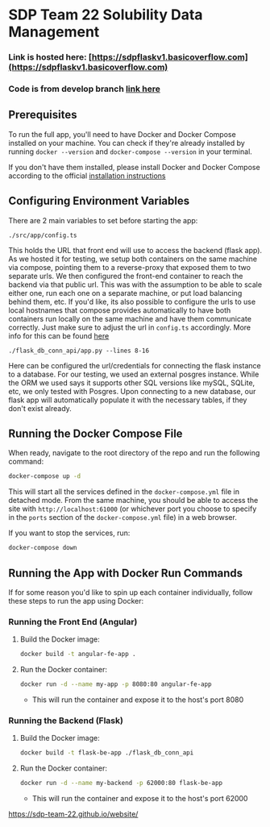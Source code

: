 # SDP Team 22 Solubility Data Management

### Link is hosted here: [https://sdpflaskv1.basicoverflow.com](https://sdpflaskv1.basicoverflow.com)

### Code is from develop branch [link here](https://github.com/sdp-team-22/website/tree/develop)

## Prerequisites 

To run the full app, you'll need to have Docker and Docker Compose installed on your machine. You can check if they're already installed by running `docker --version` and `docker-compose --version` in your terminal.

If you don't have them installed, please install Docker and Docker Compose according to the official [installation instructions](https://docs.docker.com/engine/install/)

## Configuring Environment Variables

There are 2 main variables to set before starting the app:
```
./src/app/config.ts 
```
This holds the URL that front end will use to access the backend (flask app). As we hosted it for testing, we setup both containers on the same machine via compose, pointing them to a reverse-proxy that exposed them to two separate urls. We then configured the front-end container to reach the backend via that public url. This was with the assumption to be able to scale either one, run each one on a separate machine, or put load balancing behind them, etc. If you'd like, its also possible to configure the urls to use local hostnames that compose provides automatically to have both containers run locally on the same machine and have them communicate correctly. Just make sure to adjust the url in `config.ts` accordingly. More info for this can be found [here](https://docs.docker.com/compose/networking/#use-auto-provided-hostnames)

```
./flask_db_conn_api/app.py --lines 8-16
```
Here can be configured the url/credentials for connecting the flask instance to a database. For our testing, we used an external posgres instance. While the ORM we used says it supports other SQL versions like mySQL, SQLite, etc, we only tested with Posgres. Upon connecting to a new database, our flask app will automatically populate it with the necessary tables, if they don't exist already. 

## Running the Docker Compose File

When ready, navigate to the root directory of the repo and run the following command:
```bash
docker-compose up -d
```
This will start all the services defined in the `docker-compose.yml` file in detached mode. From the same machine, you should be able to access the site with `http://localhost:61000` (or whichever port you choose to specify in the `ports` section of the `docker-compose.yml` file) in a web browser.

If you want to stop the services, run:
```bash
docker-compose down
```

## Running the App with Docker Run Commands

If for some reason you'd like to spin up each container individually, follow these steps to run the app using Docker:

### Running the Front End (Angular)

1. Build the Docker image:
    ```bash
    docker build -t angular-fe-app .
    ```

2. Run the Docker container:
    ```bash
    docker run -d --name my-app -p 8080:80 angular-fe-app
    ```

    * This will run the container and expose it to the host's port 8080

### Running the Backend (Flask)

1. Build the Docker image:
    ```bash
    docker build -t flask-be-app ./flask_db_conn_api
    ```

2. Run the Docker container:
    ```bash
    docker run -d --name my-backend -p 62000:80 flask-be-app
    ```

    * This will run the container and expose it to the host's port 62000


https://sdp-team-22.github.io/website/


